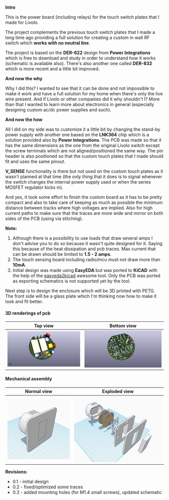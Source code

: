 **Intro**

This is the power board (including relays) for the touch switch plates that I made for Livolo.

The project complements the previous touch switch plates that I made a long time ago providing a full solution for creating a custom in wall RF switch which **works with no neutral line**.

The project is based on the **DER-622** design from **Power Integrations** which is free to download and study in order to understand how it works (schematic is available also). There's also another one called **DER-832** which is more recent and a little bit improved.


**And now the why**

Why I did this? I wanted to see that it can be done and not impossible to make it work and have a full solution for my home when there's only the live wire present. And if Livolo or other companies did it why shouldn't I? More than that I wanted to learn more about electronics in general (especially designing custom ac/dc power supplies and such).

**And now the how**

All I did on my side was to customize it a little bit by changing the stand-by power supply with another one based on the **LNK364** chip which is a solution provided also by **Power Integrations**. The PCB was made so that it has the same dimensions as the one from the original Livolo switch except the screw terminals which are not aligned/positioned the same way. 
The pin header is also positioned so that the custom touch plates that I made should fit and uses the same pinout.

**V_SENSE** functionality is there but not used on the custom touch plates as it wasn't planned at that time (the only thing that it does is to signal whenever the switch changes the internal power supply used or when the series MOSFET regulator kicks in).

And yes, it took some effort to finish the custom board as it has to be pretty compact and also to take care of keeping as much as possible the minimum distance between tracks where high voltages are implied. Also for high current paths to make sure that the traces are more wide and mirror on both sides of the PCB (using via stitching). 


**Note:**

1. Although there is a possibility to use loads that draw several amps I don't advise you to do so because it wasn't quite designed for it. Saying this because of the heat dissipation and pcb traces. Max current that can be drawn should be limited to **1.5 - 2 amps**.
2. The touch sensing board including radio/mcu must not draw more than **10mA**.
3. Initial design was made using **EasyEDA** but was ported to **KiCAD** with the help of the [easyeda2kicad](https://github.com/wokwi/easyeda2kicad) awesome tool. Only the PCB was ported as exporting schematics is not supported yet by the tool.

Next step is to design the enclosure which will be 3D printed with PETG. The front side will be a glass plate which I'm thinking now how to make it look and fit better.

#### 3D renderings of pcb

Top view | Bottom view
------------ | -------------
![Alt text](screenshots/board_top.png?raw=true "top view") | ![Alt text](screenshots/board_bottom.png?raw=true "bottom view")

#### Mechanical assembly

Normal view | Exploded view
------------ | -------------
![Alt text](screenshots/one_piece.png?raw=true "normal view") | ![Alt text](screenshots/exploded_view.png?raw=true "exploded view")


**Revisions:**
 - 0.1 - initial design
 - 0.2 - fixed/optimized some traces
 - 0.3 - added mounting holes (for M1.4 small screws), updated schematic
